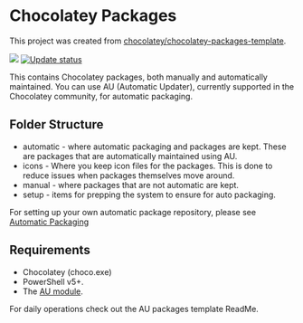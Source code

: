 # Chocolatey Packages

This project was created from [chocolatey/chocolatey-packages-template](https://github.com/chocolatey/chocolatey-packages-template).

[![](https://ci.appveyor.com/api/projects/status/github/FranklinYu/chocolatey-packages?svg=true)](https://ci.appveyor.com/project/FranklinYu/chocolatey-packages)
[![Update status](https://img.shields.io/badge/Gist-status-blue?logo=github)](https://gist.github.com/FranklinYu/7d4536b29dacffbc807aaa67914180c6)

This contains Chocolatey packages, both manually and automatically maintained. You can use AU (Automatic Updater), currently supported in the Chocolatey community, for automatic packaging.

## Folder Structure

* automatic - where automatic packaging and packages are kept. These are packages that are automatically maintained using AU.
* icons - Where you keep icon files for the packages. This is done to reduce issues when packages themselves move around.
* manual - where packages that are not automatic are kept.
* setup - items for prepping the system to ensure for auto packaging.

For setting up your own automatic package repository, please see [Automatic Packaging](https://chocolatey.org/docs/automatic-packages)

## Requirements

* Chocolatey (choco.exe)
* PowerShell v5+.
* The [AU module](https://chocolatey.org/packages/au).

For daily operations check out the AU packages template ReadMe.
